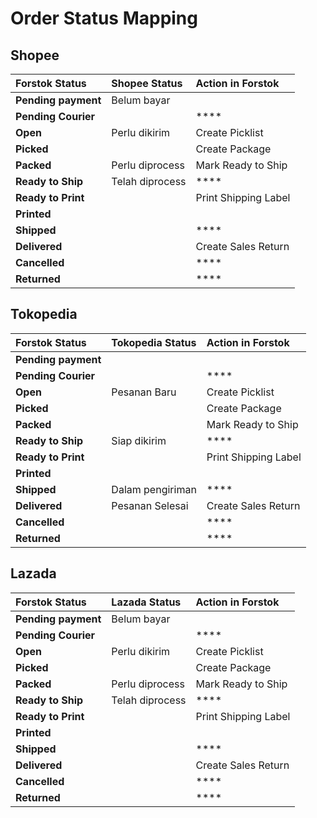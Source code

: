 # Order Status Mapping

## Shopee 

| Forstok Status | Shopee Status | Action in Forstok |
| :--- | :--- | :--- |
| **Pending payment** | Belum bayar |  |
| **Pending Courier** |  | \*\*\*\* |
| **Open** | Perlu dikirim | Create Picklist |
| **Picked** |  | Create Package |
| **Packed** | Perlu diprocess | Mark Ready to Ship |
| **Ready to Ship** | Telah diprocess | \*\*\*\* |
| **Ready to Print** |  | Print Shipping Label |
| **Printed** |  |  |
| **Shipped** |  | \*\*\*\* |
| **Delivered** |  | Create Sales Return |
| **Cancelled** |  | \*\*\*\* |
| **Returned** |  | \*\*\*\* |

## Tokopedia

| Forstok Status | Tokopedia Status | Action in Forstok |
| :--- | :--- | :--- |
| **Pending payment** |  |  |
| **Pending Courier** |  | \*\*\*\* |
| **Open** | Pesanan Baru | Create Picklist |
| **Picked** |  | Create Package |
| **Packed** |  | Mark Ready to Ship |
| **Ready to Ship** | Siap dikirim | \*\*\*\* |
| **Ready to Print** |  | Print Shipping Label |
| **Printed** |  |  |
| **Shipped** | Dalam pengiriman | \*\*\*\* |
| **Delivered** | Pesanan Selesai | Create Sales Return |
| **Cancelled** |  | \*\*\*\* |
| **Returned** |  | \*\*\*\* |

## Lazada

| Forstok Status | Lazada Status | Action in Forstok |
| :--- | :--- | :--- |
| **Pending payment** | Belum bayar |  |
| **Pending Courier** |  | \*\*\*\* |
| **Open** | Perlu dikirim | Create Picklist |
| **Picked** |  | Create Package |
| **Packed** | Perlu diprocess | Mark Ready to Ship |
| **Ready to Ship** | Telah diprocess | \*\*\*\* |
| **Ready to Print** |  | Print Shipping Label |
| **Printed** |  |  |
| **Shipped** |  | \*\*\*\* |
| **Delivered** |  | Create Sales Return |
| **Cancelled** |  | \*\*\*\* |
| **Returned** |  | \*\*\*\* |


